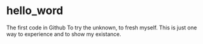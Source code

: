# hello_word
The first code in Github
To try the unknown, to fresh myself.
This is just one way to experience and to show my existance.
